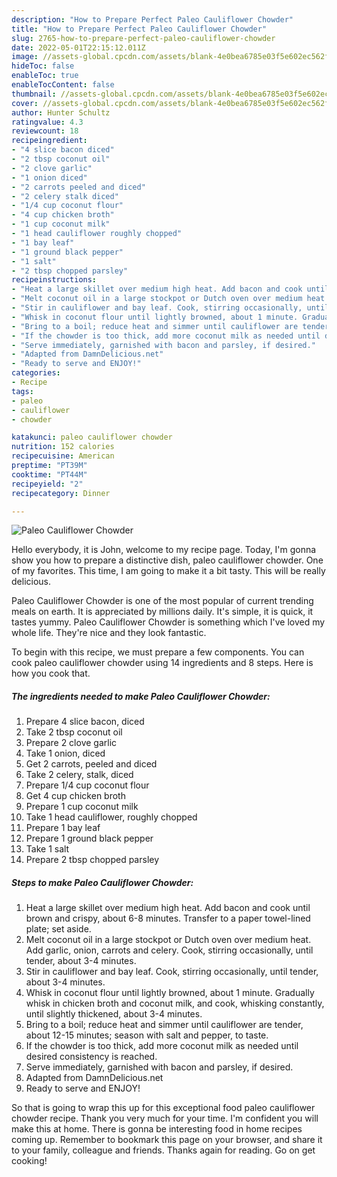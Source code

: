 ```yaml
---
description: "How to Prepare Perfect Paleo Cauliflower Chowder"
title: "How to Prepare Perfect Paleo Cauliflower Chowder"
slug: 2765-how-to-prepare-perfect-paleo-cauliflower-chowder
date: 2022-05-01T22:15:12.011Z
image: //assets-global.cpcdn.com/assets/blank-4e0bea6785e03f5e602ec562f230caae08da540cada707380b4fe1bbebba43da.png
hideToc: false
enableToc: true
enableTocContent: false
thumbnail: //assets-global.cpcdn.com/assets/blank-4e0bea6785e03f5e602ec562f230caae08da540cada707380b4fe1bbebba43da.png
cover: //assets-global.cpcdn.com/assets/blank-4e0bea6785e03f5e602ec562f230caae08da540cada707380b4fe1bbebba43da.png
author: Hunter Schultz
ratingvalue: 4.3
reviewcount: 18
recipeingredient:
- "4 slice bacon diced"
- "2 tbsp coconut oil"
- "2 clove garlic"
- "1 onion diced"
- "2 carrots peeled and diced"
- "2 celery stalk diced"
- "1/4 cup coconut flour"
- "4 cup chicken broth"
- "1 cup coconut milk"
- "1 head cauliflower roughly chopped"
- "1 bay leaf"
- "1 ground black pepper"
- "1 salt"
- "2 tbsp chopped parsley"
recipeinstructions:
- "Heat a large skillet over medium high heat. Add bacon and cook until brown and crispy, about 6-8 minutes. Transfer to a paper towel-lined plate; set aside."
- "Melt coconut oil in a large stockpot or Dutch oven over medium heat. Add garlic, onion, carrots and celery. Cook, stirring occasionally, until tender, about 3-4 minutes."
- "Stir in cauliflower and bay leaf. Cook, stirring occasionally, until tender, about 3-4 minutes."
- "Whisk in coconut flour until lightly browned, about 1 minute. Gradually whisk in chicken broth and coconut milk, and cook, whisking constantly, until slightly thickened, about 3-4 minutes."
- "Bring to a boil; reduce heat and simmer until cauliflower are tender, about 12-15 minutes; season with salt and pepper, to taste."
- "If the chowder is too thick, add more coconut milk as needed until desired consistency is reached."
- "Serve immediately, garnished with bacon and parsley, if desired."
- "Adapted from DamnDelicious.net"
- "Ready to serve and ENJOY!"
categories:
- Recipe
tags:
- paleo
- cauliflower
- chowder

katakunci: paleo cauliflower chowder 
nutrition: 152 calories
recipecuisine: American
preptime: "PT39M"
cooktime: "PT44M"
recipeyield: "2"
recipecategory: Dinner

---
```



![Paleo Cauliflower Chowder](//assets-global.cpcdn.com/assets/blank-4e0bea6785e03f5e602ec562f230caae08da540cada707380b4fe1bbebba43da.png)

Hello everybody, it is John, welcome to my recipe page. Today, I'm gonna show you how to prepare a distinctive dish, paleo cauliflower chowder. One of my favorites. This time, I am going to make it a bit tasty. This will be really delicious.



Paleo Cauliflower Chowder is one of the most popular of current trending meals on earth. It is appreciated by millions daily. It's simple, it is quick, it tastes yummy. Paleo Cauliflower Chowder is something which I've loved my whole life. They're nice and they look fantastic.


To begin with this recipe, we must prepare a few components. You can cook paleo cauliflower chowder using 14 ingredients and 8 steps. Here is how you cook that.

<!--inarticleads1-->

##### The ingredients needed to make Paleo Cauliflower Chowder:

1. Prepare 4 slice bacon, diced
1. Take 2 tbsp coconut oil
1. Prepare 2 clove garlic
1. Take 1 onion, diced
1. Get 2 carrots, peeled and diced
1. Take 2 celery, stalk, diced
1. Prepare 1/4 cup coconut flour
1. Get 4 cup chicken broth
1. Prepare 1 cup coconut milk
1. Take 1 head cauliflower, roughly chopped
1. Prepare 1 bay leaf
1. Prepare 1 ground black pepper
1. Take 1 salt
1. Prepare 2 tbsp chopped parsley




<!--inarticleads2-->

##### Steps to make Paleo Cauliflower Chowder:

1. Heat a large skillet over medium high heat. Add bacon and cook until brown and crispy, about 6-8 minutes. Transfer to a paper towel-lined plate; set aside.
1. Melt coconut oil in a large stockpot or Dutch oven over medium heat. Add garlic, onion, carrots and celery. Cook, stirring occasionally, until tender, about 3-4 minutes.
1. Stir in cauliflower and bay leaf. Cook, stirring occasionally, until tender, about 3-4 minutes.
1. Whisk in coconut flour until lightly browned, about 1 minute. Gradually whisk in chicken broth and coconut milk, and cook, whisking constantly, until slightly thickened, about 3-4 minutes.
1. Bring to a boil; reduce heat and simmer until cauliflower are tender, about 12-15 minutes; season with salt and pepper, to taste.
1. If the chowder is too thick, add more coconut milk as needed until desired consistency is reached.
1. Serve immediately, garnished with bacon and parsley, if desired.
1. Adapted from DamnDelicious.net
1. Ready to serve and ENJOY!



So that is going to wrap this up for this exceptional food paleo cauliflower chowder recipe. Thank you very much for your time. I'm confident you will make this at home. There is gonna be interesting food in home recipes coming up. Remember to bookmark this page on your browser, and share it to your family, colleague and friends. Thanks again for reading. Go on get cooking!

